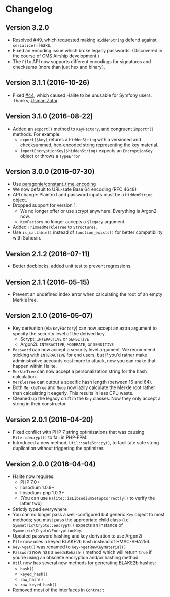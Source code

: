 # Changelog

## Version 3.2.0

* Resolved [#49](https://github.com/paragonie/halite/issues/49), which
  requested making `HiddenString` defend against `serialize()` leaks.
* Fixed an encoding issue which broke legacy passwords. 
  (Discovered in the course of CMS Airship development.)
* The `File` API now supports different encodings for signatures and 
  checksums (more than just hex and binary).

## Version 3.1.1 (2016-10-26)

* Fixed [#44](https://github.com/paragonie/halite/issues/44), which
  caused Halite to be unusable for Symfony users. Thanks, [Usman Zafar](https://github.com/usmanzafar).

## Version 3.1.0 (2016-08-22)

* Added an `export()` method to `KeyFactory`, and congruent `import*()`
  methods. For example:
  * `export($key)` returns a `HiddenString` with a versioned and
     checksummed, hex-encoded string representing the key material.
  * `importEncryptionKey($hiddenString)` expects an `EncryptionKey`
     object or throws a `TypeError`

## Version 3.0.0 (2016-07-30)

* Use [paragonie/constant_time_encoding](https://github.com/paragonie/constant_time_encoding) 
* We now default to URL-safe Base 64 encoding (RFC 4648) 
* API change: Plaintext and password inputs must be a `HiddenString`
  object.
* Dropped support for version 1.
  * We no longer offer or use scrypt anywhere. Everything is Argon2 now.
  * `KeyFactory` no longer accepts a `$legacy` argument.
* Added `TrimmedMerkleTree` to `Structures`.
* Use `is_callable()` instead of `function_exists()` for better
  compatibility with Suhosin.

## Version 2.1.2 (2016-07-11)

* Better docblocks, added unit test to prevent regressions.

## Version 2.1.1 (2016-05-15)

* Prevent an undefined index error when calculating the root of an empty MerkleTree.

## Version 2.1.0 (2016-05-07)

* Key derivation (via `KeyFactory`) can now accept an extra argument to 
  specify the security level of the derived key.
  * Scrypt: `INTERACTIVE` or `SENSITIVE`
  * Argon2i: `INTERACTIVE`, `MODERATE`, or `SENSITIVE`
* `Password` can now accept a security level argument. We recommend
  sticking with `INTERACTIVE` for end users, but if you'd rather make
  administrative accounts cost more to attack, now you can make that
  happen within Halite.
* `MerkleTree` can now accept a personalization string for the hash 
  calculation.
* `MerkleTree` can output a specific hash length (between 16 and 64).
* Both `MerkleTree` and `Node` now lazily calculate the Merkle root 
  rather than calculating it eagerly. This results in less CPU waste.
* Cleaned up the legacy cruft in the `Key` classes. Now they only accept
  a string in their constructor.

## Version 2.0.1 (2016-04-20)

* Fixed conflict with PHP 7 string optimizations that was causing `File::decrypt()` to fail in PHP-FPM.
* Introduced a new method, `Util::safeStrcpy()`, to facilitate safe string duplication without triggering the optimizer.

## Version 2.0.0 (2016-04-04)

* Halite now requires:
  * PHP 7.0+
  * libsodium 1.0.9+
  * libsodium-php 1.0.3+
  * (You can use `Halite::isLibsodiumSetupCorrectly()` to verify the
    latter two)
* Strictly typed everywhere
* You can no longer pass a well-configured but generic `Key` object to
  most methods; you must pass the appropriate child class (i.e.
  `Symmetric\Crypto::encrypt()` expects an instance of 
  `Symmetric\Crypto\EncryptionKey`.
* Updated password hashing and key derivation to use Argon2i
* `File` now uses a keyed BLAKE2b hash instead of HMAC-SHA256.
* `Key->get()` was renamed to `Key->getRawKeyMaterial()`
* `Password` now has a `needsRehash()` method which will return `true`
  if you're using an obsolete encryption and/or hashing method.
* `Util` now has several new methods for generating BLAKE2b hashes:
  * `hash()`
  * `keyed_hash()`
  * `raw_hash()`
  * `raw_keyed_hash()`
* Removed most of the interfaces in `Contract`
